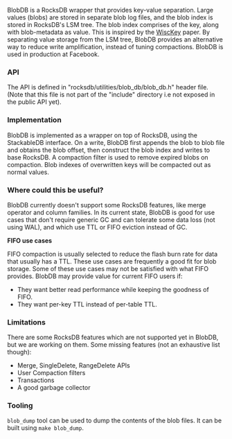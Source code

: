 BlobDB is a RocksDB wrapper that provides key-value separation. Large values (blobs) are stored in separate blob log files, and the blob index is stored in RocksDB's LSM tree. The blob index comprises of the key, along with blob-metadata as value. This is inspired by the [WiscKey](https://www.usenix.org/system/files/conference/fast16/fast16-papers-lu.pdf) paper. By separating value storage from the LSM tree, BlobDB provides an alternative way to reduce write amplification, instead of tuning compactions. BlobDB is used in production at Facebook.

### API
The API is defined in "rocksdb/utilities/blob_db/blob_db.h" header file. (Note that this file is not part of the "include" directory i.e not exposed in the public API yet).

### Implementation
BlobDB is implemented as a wrapper on top of RocksDB, using the StackableDB interface. On a write, BlobDB first appends the blob to blob file and obtains the blob offset, then construct the blob index and writes to base RocksDB. A compaction filter is used to remove expired blobs on compaction. Blob indexes of overwritten keys will be compacted out as normal values.

### Where could this be useful?
BlobDB currently doesn't support some RocksDB features, like merge operator and column families.
In its current state, BlobDB is good for use cases that don't require generic GC and can tolerate some data loss (not using WAL), and which use TTL or FIFO eviction instead of GC. 

**FIFO use cases**

FIFO compaction is usually selected to reduce the flash burn rate for data that usually has a TTL. These use cases are frequently a good fit for blob storage. Some of these use cases may not be satisfied with what FIFO provides. BlobDB may provide value for current FIFO users if:

* They want better read performance while keeping the goodness of FIFO.
* They want per-key TTL instead of per-table TTL.

### Limitations
There are some RocksDB features which are not supported yet in BlobDB, but we are working on them. Some missing features (not an exhaustive list though):
- Merge, SingleDelete, RangeDelete APIs
- User Compaction filters
- Transactions
- A good garbage collector

### Tooling
`blob_dump` tool can be used to dump the contents of the blob files. It can be built using `make blob_dump`.
